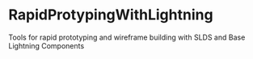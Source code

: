 # RapidProtypingWithLightning
Tools for rapid prototyping and wireframe building with SLDS and Base Lightning Components 
